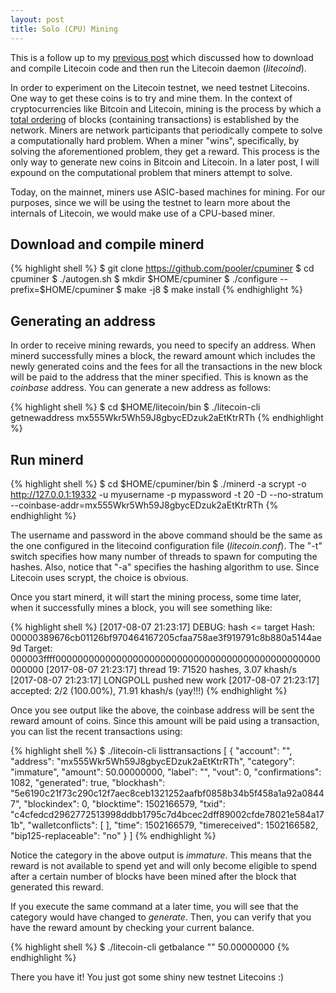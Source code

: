 ```yaml
---
layout: post
title: Solo (CPU) Mining
---
```


This is a follow up to my [previous post](http://bigendian.io/2017/08/06/litecoin-testnet/) which discussed how to download and compile Litecoin code and then run the Litecoin daemon (*litecoind*).

In order to experiment on the Litecoin testnet, we need testnet Litecoins. One way to get these coins is to try and mine them. In the context of cryptocurrencies like Bitcoin and Litecoin, mining is the process by which a [total ordering](https://en.wikipedia.org/wiki/Total_order) of blocks (containing transactions) is established by the network. Miners are network participants that periodically compete to solve a computationally hard problem. When a miner "wins", specifically, by solving the aforementioned problem, they get a reward. This process is the only way to generate new coins in Bitcoin and Litecoin. In a later post, I will expound on the computational problem that miners attempt to solve.

Today, on the mainnet, miners use ASIC-based machines for mining. For our purposes, since we will be using the testnet to learn more about the internals of Litecoin, we would make use of a CPU-based miner.

## Download and compile minerd

{% highlight shell %}
$ git clone https://github.com/pooler/cpuminer
$ cd cpuminer
$ ./autogen.sh
$ mkdir $HOME/cpuminer
$ ./configure --prefix=$HOME/cpuminer
$ make -j8
$ make install
{% endhighlight %}

## Generating an address

In order to receive mining rewards, you need to specify an address. When minerd successfully mines a block, the reward amount which includes the newly generated coins and the fees for all the transactions in the new block will be paid to the address that the miner specified. This is known as the *coinbase* address. You can generate a new address as follows:

{% highlight shell %}
$ cd $HOME/litecoin/bin
$ ./litecoin-cli getnewaddress
mx555Wkr5Wh59J8gbycEDzuk2aEtKtrRTh
{% endhighlight %}

## Run minerd
{% highlight shell %}
$ cd $HOME/cpuminer/bin
$ ./minerd -a scrypt -o http://127.0.0.1:19332 -u myusername -p mypassword -t 20 -D --no-stratum  --coinbase-addr=mx555Wkr5Wh59J8gbycEDzuk2aEtKtrRTh
{% endhighlight %}

The username and password in the above command should be the same as the one configured in the litecoind configuration file (*litecoin.conf*). The "-t" switch specifies how many number of threads to spawn for computing the hashes. Also, notice that "-a" specifies the hashing algorithm to use. Since Litecoin uses scrypt, the choice is obvious.

Once you start minerd, it will start the mining process, some time later, when it successfully mines a block, you will see something like:

{% highlight shell %}
[2017-08-07 21:23:17] DEBUG: hash <= target
Hash:   00000389676cb01126bf970464167205cfaa758ae3f919791c8b880a5144ae9d
Target: 000003ffff000000000000000000000000000000000000000000000000000000
[2017-08-07 21:23:17] thread 19: 71520 hashes, 3.07 khash/s
[2017-08-07 21:23:17] LONGPOLL pushed new work
[2017-08-07 21:23:17] accepted: 2/2 (100.00%), 71.91 khash/s (yay!!!)
{% endhighlight %}

Once you see output like the above, the coinbase address will be sent the reward amount of coins. Since this amount will be paid using a transaction, you can list the recent transactions using:

{% highlight shell %}
$ ./litecoin-cli listtransactions
[
  {
    "account": "",
    "address": "mx555Wkr5Wh59J8gbycEDzuk2aEtKtrRTh",
    "category": "immature",
    "amount": 50.00000000,
    "label": "",
    "vout": 0,
    "confirmations": 1082,
    "generated": true,
    "blockhash": "5e6190c21f73c290c12f7aec8ceb1321252aafbf0858b34b5f458a1a92a08447",
    "blockindex": 0,
    "blocktime": 1502166579,
    "txid": "c4cfedcd2962772513998ddbb1795c7d4bcec2dff89002cfde78021e584a171b",
    "walletconflicts": [
    ],
    "time": 1502166579,
    "timereceived": 1502166582,
    "bip125-replaceable": "no"
   }
  ]
{% endhighlight %}

Notice the category in the above output is *immature*. This means that the reward is not available to spend yet and will only become eligible to spend after a certain number of blocks have been mined after the block that generated this reward.

If you execute the same command at a later time, you will see that the category would have changed to *generate*. Then, you can verify that you have the reward amount by checking your current balance.

{% highlight shell %}
$ ./litecoin-cli getbalance ""
50.00000000
{% endhighlight %}

There you have it! You just got some shiny new testnet Litecoins :)
